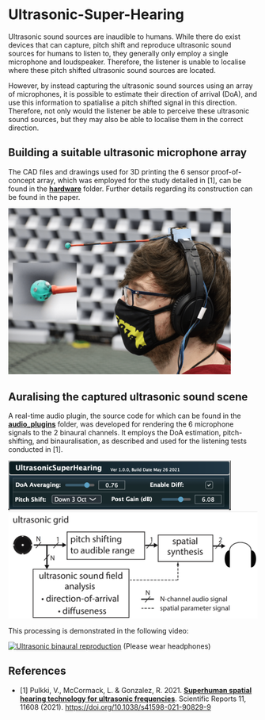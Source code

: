 # Ultrasonic-Super-Hearing

Ultrasonic sound sources are inaudible to humans. While there do exist devices that can capture, pitch shift and reproduce ultrasonic sound sources for humans to listen to, they generally only employ a single microphone and loudspeaker. Therefore, the listener is unable to localise where these pitch shifted ultrasonic sound sources are located.

However, by instead capturing the ultrasonic sound sources using an array of microphones, it is possible to estimate their direction of arrival (DoA), and use this information to spatialise a pitch shifted signal in this direction. Therefore, not only would the listener be able to perceive these ultrasonic sound sources, but they may also be able to localise them in the correct direction.

## Building a suitable ultrasonic microphone array

The CAD files and drawings used for 3D printing the 6 sensor proof-of-concept array, which was employed for the study detailed in [1], can be found in the [**hardware**](hardware) folder. Further details regarding its construction can be found in the paper.

<img src="images/UltrasonicArray.png" alt="UltrasonicArray" width="450"/>

## Auralising the captured ultrasonic sound scene

A real-time audio plugin, the source code for which can be found in the [**audio_plugins**](audio_plugins) folder, was developed for rendering the 6 microphone signals to the 2 binaural channels. It employs the DoA estimation, pitch-shifting, and binauralisation, as described and used for the listening tests conducted in [1].
 
<img src="images/UltrasonicSuperHearing_PluginGUI.png" alt="UltrasonicSuperHearing_PluginGUI" width="450"/>
<img src="images/UltrasonicArray_ProcessingDiagram.png" alt="UltrasonicArray_ProcessingDiagram" width="666"/>

This processing is demonstrated in the following video:

[![Ultrasonic binaural reproduction](https://img.youtube.com/vi/HMkZs7a1nQc/0.jpg)](https://www.youtube.com/watch?v=HMkZs7a1nQc)
(Please wear headphones)

## References

* [1] Pulkki, V., McCormack, L. & Gonzalez, R. 2021. [**Superhuman spatial hearing technology for ultrasonic frequencies**](https://www.nature.com/articles/s41598-021-90829-9). Scientific Reports 11, 11608 (2021). https://doi.org/10.1038/s41598-021-90829-9

